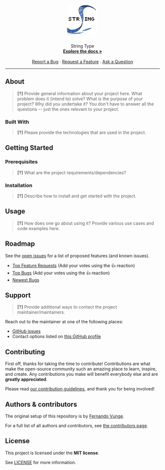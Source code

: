 <h1 align="center">
  <a href="https://github.com/fevunge/string_t">
    <!-- Please provide path to your logo here -->
    <img src="docs/images/icon.png" alt="Logo" width="100" height="100">
  </a>
</h1>

<div align="center">
  String Type
  <br />
  <a href="#about"><strong>Explore the docs »</strong></a>
  <br />
  <br />
  <a href="https://github.com/fevunge/string_t/issues/new?assignees=&labels=bug&template=01_BUG_REPORT.md&title=bug%3A+">Report a Bug</a>
  ·
  <a href="https://github.com/fevunge/string_t/issues/new?assignees=&labels=enhancement&template=02_FEATURE_REQUEST.md&title=feat%3A+">Request a Feature</a>
  .
  <a href="https://github.com/fevunge/string_t/issues/new?assignees=&labels=question&template=04_SUPPORT_QUESTION.md&title=support%3A+">Ask a Question</a>
</div>



---

## About

> **[?]**
> Provide general information about your project here.
> What problem does it (intend to) solve?
> What is the purpose of your project?
> Why did you undertake it?
> You don't have to answer all the questions -- just the ones relevant to your project.



### Built With

> **[?]**
> Please provide the technologies that are used in the project.

## Getting Started

### Prerequisites

> **[?]**
> What are the project requirements/dependencies?

### Installation

> **[?]**
> Describe how to install and get started with the project.

## Usage

> **[?]**
> How does one go about using it?
> Provide various use cases and code examples here.

## Roadmap

See the [open issues](https://github.com/fevunge/string_t/issues) for a list of proposed features (and known issues).

- [Top Feature Requests](https://github.com/fevunge/string_t/issues?q=label%3Aenhancement+is%3Aopen+sort%3Areactions-%2B1-desc) (Add your votes using the 👍 reaction)
- [Top Bugs](https://github.com/fevunge/string_t/issues?q=is%3Aissue+is%3Aopen+label%3Abug+sort%3Areactions-%2B1-desc) (Add your votes using the 👍 reaction)
- [Newest Bugs](https://github.com/fevunge/string_t/issues?q=is%3Aopen+is%3Aissue+label%3Abug)

## Support

> **[?]**
> Provide additional ways to contact the project maintainer/maintainers.

Reach out to the maintainer at one of the following places:

- [GitHub issues](https://github.com/fevunge/string_t/issues/new?assignees=&labels=question&template=04_SUPPORT_QUESTION.md&title=support%3A+)
- Contact options listed on [this GitHub profile](https://github.com/fevunge)


## Contributing

First off, thanks for taking the time to contribute! Contributions are what make the open-source community such an amazing place to learn, inspire, and create. Any contributions you make will benefit everybody else and are **greatly appreciated**.


Please read [our contribution guidelines](docs/CONTRIBUTING.md), and thank you for being involved!

## Authors & contributors

The original setup of this repository is by [Fernando Vunge](https://github.com/fevunge).

For a full list of all authors and contributors, see [the contributors page](https://github.com/fevunge/string_t/contributors).


## License

This project is licensed under the **MIT license**.

See [LICENSE](LICENSE) for more information.


